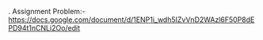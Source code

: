 .
Assignment Problem:-
https://docs.google.com/document/d/1ENP1i_wdh5IZvVnD2WAzl6F50P8dEPD94t1nCNLi2Oo/edit